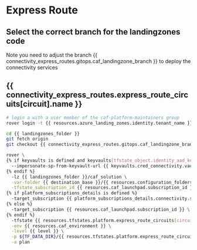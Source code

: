 
# Express Route

## Select the correct branch for the landingzones code

Note you need to adjust the branch {{ connectivity_express_routes.gitops.caf_landingzone_branch }} to deploy the connectivity services

## {{ connectivity_express_routes.express_route_circuits[circuit].name }}

```bash
# login a with a user member of the caf-platform-maintainers group
rover login -t {{ resources.azure_landing_zones.identity.tenant_name }}

cd {{ landingzones_folder }}
git fetch origin
git checkout {{ connectivity_express_routes.gitops.caf_landingzone_branch }}

rover \
{% if keyvaults is defined and keyvaults[tfstate_object.identity_aad_key] is defined and resources.azure_landing_zones.identity.azuread_identity_mode != "logged_in_user" %}
  --impersonate-sp-from-keyvault-url {{ keyvaults.cred_connectivity.vault_uri }} \
{% endif %}
  -lz {{ landingzones_folder }}/caf_solution \
  -var-folder {{ destination_base }}/{{ resources.configuration_folders.platform.destination_relative_path }}/{{ level }}/{{ base_folder }}/express_route_circuit/{{ circuit }} \
  -tfstate_subscription_id {{ resources.caf_launchpad.subscription_id }} \
{% if platform_subscriptions_details is defined %}
  -target_subscription {{ platform_subscriptions_details.connectivity.subscription_id }} \
{% else %}
  -target_subscription {{ resources.caf_launchpad.subscription_id }} \
{% endif %}
  -tfstate {{ resources.tfstates.platform.express_route_circuits[circuit].tfstate }} \
  -env {{ resources.caf_environment }} \
  -level {{ level }} \
  -p ${TF_DATA_DIR}/{{ resources.tfstates.platform.express_route_circuits[circuit].tfstate }}.tfplan \
  -a plan

```

